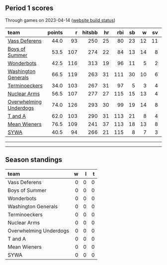 

## Period 1 scores

Through games on 2023-04-14 ([website build status](https://github.com/brian-bot/pl-site/actions))


|team                   | points|   r| hitsbb| hr| rbi| sb|  w| sv|  so|   era|  whip|
|:----------------------|------:|---:|------:|--:|---:|--:|--:|--:|---:|-----:|-----:|
|[Vass Deferens](./vassdeferens)|   44.0|  93|    250| 25|  80| 23| 12| 11| 125| 4.693| 1.217|
|[Boys of Summer](./boysofsummer)|   53.5| 107|    274| 22|  84| 13| 14|  8| 178| 4.527| 1.355|
|[Wonderbots](./wonderbots)|   42.5| 116|    313| 19|  96| 11|  5|  2| 155| 4.519| 1.294|
|[Washington Generals](./washingtongenerals)|   66.5| 119|    263| 31| 111| 30| 10|  6| 159| 3.562| 1.299|
|[Terminoeckers](./terminoeckers)|   34.0| 103|    267| 31|  97|  5|  3|  4| 159| 5.437| 1.561|
|[Nuclear Arms](./nucleararms)|   56.5| 107|    277| 27| 115| 15| 13|  4| 153| 4.276| 1.310|
|[Overwhelming Underdogs](./overwhelmingunderdogs)|   74.0| 126|    293| 30|  99| 19| 14|  8| 155| 3.576| 1.185|
|[T and A](./tanda)     |   62.0| 103|    290| 31| 113| 21|  8|  4| 170| 3.409| 1.365|
|[Mean Wieners](./meanwieners)|   76.5| 109|    241| 37| 113| 18| 13|  8| 178| 2.979| 1.063|
|[SYWA](./sywa)         |   40.5|  94|    266| 21| 115|  8|  7|  3| 163| 4.411| 1.335|

* * *
* * *

## Season standings


|team                   |  w|  l|  t|
|:----------------------|--:|--:|--:|
|Vass Deferens          |  0|  0|  0|
|Boys of Summer         |  0|  0|  0|
|Wonderbots             |  0|  0|  0|
|Washington Generals    |  0|  0|  0|
|Terminoeckers          |  0|  0|  0|
|Nuclear Arms           |  0|  0|  0|
|Overwhelming Underdogs |  0|  0|  0|
|T and A                |  0|  0|  0|
|Mean Wieners           |  0|  0|  0|
|SYWA                   |  0|  0|  0|


